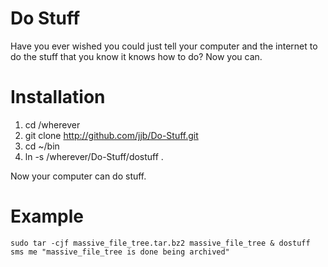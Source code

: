 Do Stuff
========

Have you ever wished you could just tell your computer and the internet to do the stuff that you know it knows how to do? Now you can.


Installation
============

1. cd /wherever
1. git clone http://github.com/jjb/Do-Stuff.git
2. cd ~/bin
3. ln -s /wherever/Do-Stuff/dostuff .

Now your computer can do stuff.

Example
=======

    sudo tar -cjf massive_file_tree.tar.bz2 massive_file_tree & dostuff sms me "massive_file_tree is done being archived"
